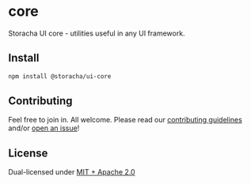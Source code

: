# core

Storacha UI core - utilities useful in any UI framework.

## Install

```sh
npm install @storacha/ui-core
```

## Contributing

Feel free to join in. All welcome. Please read our [contributing guidelines](https://github.com/storacha/upload-service/blob/main/CONTRIBUTING.md) and/or [open an issue](https://github.com/storacha/upload-service/issues)!

## License

Dual-licensed under [MIT + Apache 2.0](https://github.com/storacha/upload-service/blob/main/license.md)

